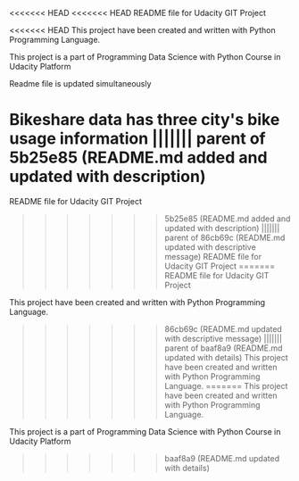 <<<<<<< HEAD
<<<<<<< HEAD
README file for Udacity GIT Project

<<<<<<< HEAD
This project have been created and written with Python Programming Language.

This project is a part of Programming Data Science with Python Course in Udacity Platform

Readme file is updated simultaneously

Bikeshare data has three city's bike usage information
||||||| parent of 5b25e85 (README.md added and updated with description)
=======
README file for Udacity GIT Project
>>>>>>> 5b25e85 (README.md added and updated with description)
||||||| parent of 86cb69c (README.md updated with descriptive message)
README file for Udacity GIT Project
=======
README file for Udacity GIT Project

This project have been created and written with Python Programming Language.
>>>>>>> 86cb69c (README.md updated with descriptive message)
||||||| parent of baaf8a9 (README.md updated with details)
This project have been created and written with Python Programming Language.
=======
This project have been created and written with Python Programming Language.

This project is a part of Programming Data Science with Python Course in Udacity Platform
>>>>>>> baaf8a9 (README.md updated with details)

